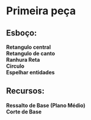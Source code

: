 # Primeira peça

## Esboço:
**Retangulo central**<br>
**Retangulo de canto**<br>
**Ranhura Reta**<br>
**Circulo**<br>
**Espelhar entidades** <br>

## Recursos:
**Ressalto de Base (Plano Médio)** <br>
**Corte de Base**

